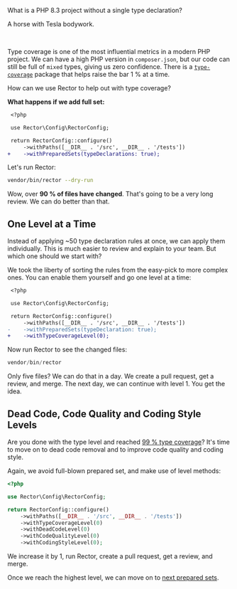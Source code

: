 What is a PHP 8.3 project without a single type declaration?

A horse with Tesla bodywork.

<br>

Type coverage is one of the most influential metrics in a modern PHP project. We can have a high PHP version in `composer.json`, but our code can still be full of `mixed` types, giving us zero confidence. There is a [`type-coverage`](https://github.com/TomasVotruba/type-coverage) package that helps raise the bar 1 % at a time.

How can we use Rector to help out with type coverage?

**What happens if we add full set:**

```diff
 <?php

 use Rector\Config\RectorConfig;

 return RectorConfig::configure()
     ->withPaths([__DIR__ . '/src', __DIR__ . '/tests'])
+    ->withPreparedSets(typeDeclarations: true);
```

Let's run Rector:

```bash
vendor/bin/rector --dry-run
```

Wow, over **90 % of files have changed**. That's going to be a very long review. We can do better than that.

## One Level at a Time

Instead of applying ~50 type declaration rules at once, we can apply them individually. This is much easier to review and explain to your team. But which one should we start with?

We took the liberty of sorting the rules from the easy-pick to more complex ones. You can enable them yourself and go one level at a time:

```diff
 <?php

 use Rector\Config\RectorConfig;

 return RectorConfig::configure()
     ->withPaths([__DIR__ . '/src', __DIR__ . '/tests'])
-    ->withPreparedSets(typeDeclaration: true);
+    ->withTypeCoverageLevel(0);
```

Now run Rector to see the changed files:

```php
vendor/bin/rector
```

Only five files? We can do that in a day. We create a pull request, get a review, and merge. The next day, we can continue with level 1. You get the idea.

## Dead Code, Code Quality and Coding Style Levels

Are you done with the type level and reached [99 % type coverage](https://github.com/tomasVotruba/type-coverage)? It's time to move on to dead code removal and to improve code quality and coding style.

Again, we avoid full-blown prepared set, and make use of level methods:

```php
<?php

use Rector\Config\RectorConfig;

return RectorConfig::configure()
    ->withPaths([__DIR__ . '/src', __DIR__ . '/tests'])
    ->withTypeCoverageLevel(0)
    ->withDeadCodeLevel(0)
    ->withCodeQualityLevel(0)
    ->withCodingStyleLevel(0);
```

We increase it by 1, run Rector, create a pull request, get a review, and merge.

Once we reach the highest level, we can move on to [next prepared sets](/documentation/set-lists#content-prepared-sets).
